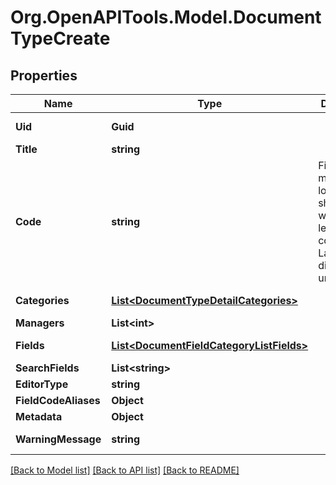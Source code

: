 
# Org.OpenAPITools.Model.DocumentTypeCreate

## Properties

Name | Type | Description | Notes
------------ | ------------- | ------------- | -------------
**Uid** | **Guid** |  | [optional] [readonly] 
**Title** | **string** |  | 
**Code** | **string** | Field codes must be lowercase, should start with a Latin letter, and contain  only Latin letters, digits, and underscores. | 
**Categories** | [**List&lt;DocumentTypeDetailCategories&gt;**](DocumentTypeDetailCategories.md) |  | [optional] [readonly] 
**Managers** | **List&lt;int&gt;** |  | [optional] 
**Fields** | [**List&lt;DocumentFieldCategoryListFields&gt;**](DocumentFieldCategoryListFields.md) |  | [optional] [readonly] 
**SearchFields** | **List&lt;string&gt;** |  | [optional] 
**EditorType** | **string** |  | [optional] 
**FieldCodeAliases** | **Object** |  | [optional] 
**Metadata** | **Object** |  | [optional] 
**WarningMessage** | **string** |  | [optional] [readonly] 

[[Back to Model list]](../README.md#documentation-for-models)
[[Back to API list]](../README.md#documentation-for-api-endpoints)
[[Back to README]](../README.md)

